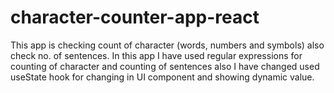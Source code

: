 # character-counter-app-react
This app is checking count of character (words, numbers and symbols) also check no. of sentences. In this app I have used regular expressions for counting of character and counting of sentences also I have changed used useState hook for changing in UI component and showing dynamic value.
